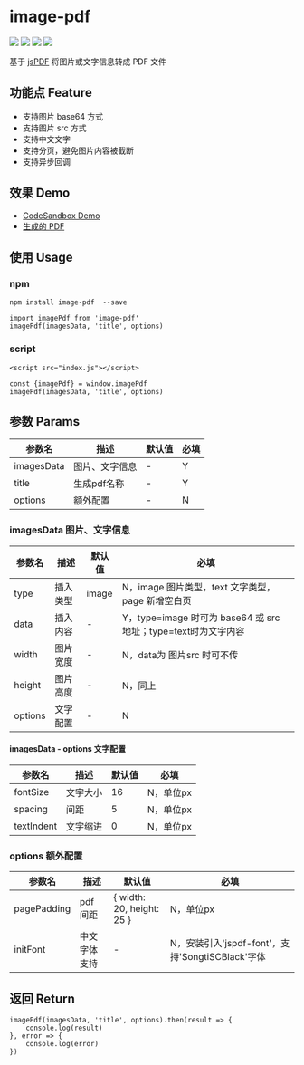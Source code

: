 # image-pdf

![](https://flat.badgen.net/npm/v/image-pdf)
![](https://flat.badgen.net/bundlephobia/minzip/image-pdf)
![](https://flat.badgen.net/npm/license/image-pdf)
![](https://flat.badgen.net/npm/dt/image-pdf)

基于 [jsPDF](https://github.com/parallax/jsPDF) 将图片或文字信息转成 PDF 文件

## 功能点 Feature
* 支持图片 base64 方式
* 支持图片 src 方式
* 支持中文文字
* 支持分页，避免图片内容被截断
* 支持异步回调

## 效果 Demo
* [CodeSandbox Demo](https://codesandbox.io/s/tm7so)
* [生成的 PDF](https://pan.baidu.com/s/17CJ2IBCLCSLdmnxcEud9Tg)

## 使用 Usage

### npm
```
npm install image-pdf  --save

import imagePdf from 'image-pdf'
imagePdf(imagesData, 'title', options)
```

### script
```
<script src="index.js"></script>

const {imagePdf} = window.imagePdf
imagePdf(imagesData, 'title', options)
```

## 参数 Params

| 参数名      | 描述           | 默认值 | 必填 |
| ---------- | --------        | ----- | --- |
| imagesData | 图片、文字信息  |   -   | Y |
| title      | 生成pdf名称    |   -    | Y |
| options    | 额外配置       |   -   | N |

### imagesData 图片、文字信息
| 参数名  | 描述      | 默认值 | 必填 |
| ------- | --------  | ----- | --- |
| type    | 插入类型  | image | N，image 图片类型，text 文字类型，page 新增空白页 |
| data    | 插入内容  |   -   | Y，type=image 时可为 base64 或 src 地址；type=text时为文字内容 |
| width   | 图片宽度  |   -   | N，data为 图片src 时可不传 |
| height  | 图片高度  |   -   | N，同上 |
| options | 文字配置  |   -   | N |

#### imagesData - options 文字配置
| 参数名      | 描述     | 默认值 | 必填     |
| ----------- | -------- | ----- | --------- |
| fontSize    | 文字大小 | 16    | N，单位px |
| spacing    | 间距     |   5   | N，单位px |
| textIndent | 文字缩进 |   0   | N，单位px |

### options 额外配置
| 参数名      | 描述         | 默认值                    | 必填 |
| ----------- | ------------ | ------------------------- | --- |
| pagePadding | pdf 间距     | { width: 20, height: 25 } | N，单位px |
| initFont    | 中文字体支持 |              -            | N，安装引入'jspdf-font'，支持'SongtiSCBlack'字体 |

## 返回 Return
```
imagePdf(imagesData, 'title', options).then(result => {
    console.log(result)
}, error => {
    console.log(error)
})
```
